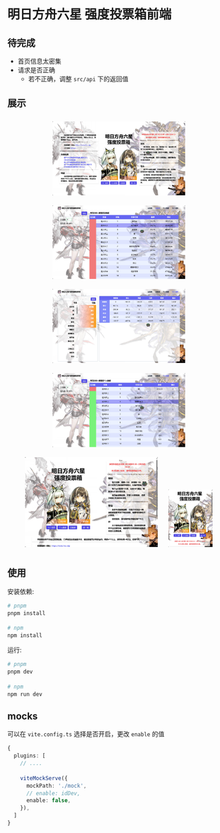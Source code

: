# 明日方舟六星 强度投票箱前端

## 待完成

- 首页信息太密集
- 请求是否正确
  - 若不正确，调整 `src/api` 下的返回值

## 展示

<p align="center">
  <img src="docs/imgs/intro-1.jpg" width="300" style="margin: 10px;" />
  <img src="docs/imgs/intro-2.jpg" width="300" style="margin: 10px;" />
  <img src="docs/imgs/intro-3.jpg" width="300" style="margin: 10px;" />
  <img src="docs/imgs/intro-4.jpg" width="300" style="margin: 10px;" />

  <img src="docs/imgs/intro-home-1.jpg" width="300" style="margin: 10px;" />
  <img src="docs/imgs/intro-home-2.jpg" width="100" style="margin: 10px;" />
</p>

## 使用

安装依赖:

```bash
# pnpm
pnpm install

# npm
npm install
```

运行:

```bash
# pnpm
pnpm dev

# npm
npm run dev
```

## mocks

可以在 `vite.config.ts` 选择是否开启，更改 `enable` 的值

```ts
{
  plugins: [
    // ....

    viteMockServe({
      mockPath: './mock',
      // enable: idDev,
      enable: false,
    }),
  ]
}
```
